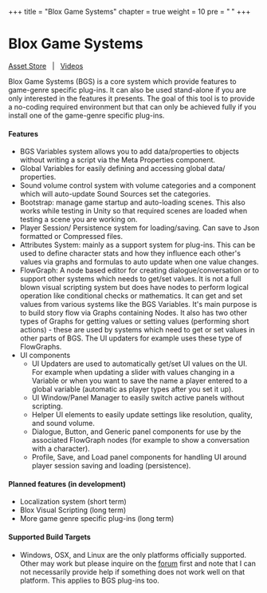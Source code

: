 +++
title = "Blox Game Systems"
chapter = true
weight = 10
pre = "<b> </b>"
+++

# Blox Game Systems

[<i class="fa fa-cart-arrow-down" aria-hidden="true"></i> Asset Store](https://assetstore.unity.com/publishers/380)
&nbsp;&nbsp;|&nbsp;&nbsp;
[<i class="fa fa-youtube" aria-hidden="true"></i> Videos](https://www.youtube.com/playlist?list=PLuaBtUXEKcdJFTn_N5rG7CQZfB57dcQDy)

Blox Game Systems (BGS) is a core system which provide features to game-genre specific plug-ins. It can also be used stand-alone if you are only interested in the features it presents. The goal of this tool is to provide a no-coding required environment but that can only be achieved fully if you install one of the game-genre specific plug-ins.

#### Features

- BGS Variables system allows you to add data/properties to objects without writing a script via the Meta Properties component.
- Global Variables for easily defining and accessing global data/ properties.
- Sound volume control system with volume categories and a component which will auto-update Sound Sources set the categories.
- Bootstrap: manage game startup and auto-loading scenes. This also works while testing in Unity so that required scenes are loaded when testing a scene you are working on.
- Player Session/ Persistence system for loading/saving. Can save to Json formatted or Compressed files.
- Attributes System: mainly as a support system for plug-ins. This can be used to define character stats and how they influence each other's values via graphs and formulas to auto update when one value changes.
- FlowGraph: A node based editor for creating dialogue/conversation or to support other systems which needs to get/set values. It is not a full blown visual scripting system but does have nodes to perform logical operation like conditional checks or mathematics. It can get and set values from various systems like the BGS Variables. It's main purpose is to build story flow via Graphs containing Nodes. It also has two other types of Graphs for getting values or setting values (performing short actions) - these are used by systems which need to get or set values in other parts of BGS. The UI updaters for example uses these type of FlowGraphs.
- UI components
	+ UI Updaters are used to automatically get/set UI values on the UI. For example when updating a slider with values changing in a Variable or when you want to save the name a player entered to a global variable (automatic as player types after you set it up).
	+ UI Window/Panel Manager to easily switch active panels without scripting.
	+ Helper UI elements to easily update settings like resolution, quality, and sound volume.
	+ Dialogue, Button, and Generic panel components for use by the associated FlowGraph nodes (for example to show a conversation with a character).
	+ Profile, Save, and Load panel components for handling UI around player session saving and loading (persistence).

#### Planned features (in development)

- Localization system (short term)
- Blox Visual Scripting (long term)
- More game genre specific plug-ins (long term)

#### Supported Build Targets

- Windows, OSX, and Linux are the only platforms officially supported. Other may work but please inquire on the [forum](http://forum.plyoung.com/) first and note that I can not necessarily provide help if something does not work well on that platform. This applies to BGS plug-ins too.
